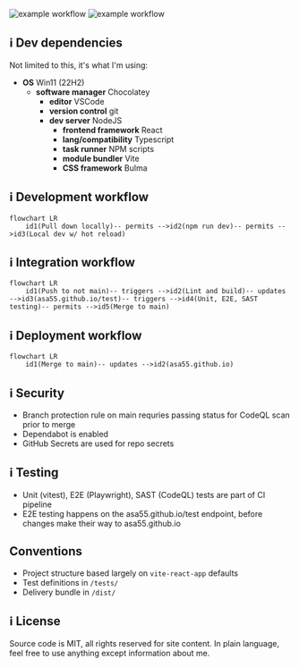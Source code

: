 ![example workflow](https://github.com/asa55/asa55.github.io/actions/workflows/continuous-integration.yml/badge.svg) ![example workflow](https://github.com/asa55/asa55.github.io/actions/workflows/continuous-deployment.yml/badge.svg)

## ℹ️ Dev dependencies

Not limited to this, it's what I'm using:

* **OS** Win11 (22H2)
  * **software manager** Chocolatey
    * **editor** VSCode
    * **version control** git
    * **dev server** NodeJS
      * **frontend framework** React
      * **lang/compatibility** Typescript
      * **task runner** NPM scripts
      * **module bundler** Vite
      * **CSS framework** Bulma

## ℹ️ Development workflow

```mermaid
flowchart LR
    id1(Pull down locally)-- permits -->id2(npm run dev)-- permits -->id3(Local dev w/ hot reload)
```

## ℹ️ Integration workflow

```mermaid
flowchart LR
    id1(Push to not main)-- triggers -->id2(Lint and build)-- updates -->id3(asa55.github.io/test)-- triggers -->id4(Unit, E2E, SAST testing)-- permits -->id5(Merge to main)
```

## ℹ️ Deployment workflow

```mermaid
flowchart LR
    id1(Merge to main)-- updates -->id2(asa55.github.io)
```

## ℹ️ Security

* Branch protection rule on main requries passing status for CodeQL scan prior to merge
* Dependabot is enabled
* GitHub Secrets are used for repo secrets

## ℹ️ Testing

* Unit (vitest), E2E (Playwright), SAST (CodeQL) tests are part of CI pipeline
* E2E testing happens on the asa55.github.io/test endpoint, before changes make their way to asa55.github.io

## Conventions

* Project structure based largely on `vite-react-app` defaults
* Test definitions in `/tests/`
* Delivery bundle in `/dist/`

## ℹ️ License

Source code is MIT, all rights reserved for site content. In plain language, feel free to use anything except information about me.
